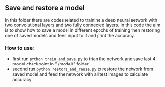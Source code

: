 ## Save and restore a model

In this folder there are codes related to training a deep neural network with two convolutional layers and two fully connected layers. In this code the aim is to show how to save a model in different epochs of training then restoring one of saved models and feed input to it and print the accuracy.

### How to use:

* first run `python train_and_save.py` to trian the network and save last 4 model checkpoint in "./model/" folder.
* second run `python restore_and_reuse.py` to restore the network from saved model and feed the network with all test images to calculate accuracy


